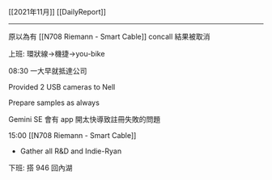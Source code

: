 [[2021年11月]]
[[DailyReport]]

---

原以為有 [[N708 Riemann - Smart Cable]] concall 結果被取消

上班: 環狀線→機捷→you-bike

08:30 一大早就抵達公司

Provided 2 USB cameras to Nell

Prepare samples as always

Gemini SE 會有 app 開太快導致註冊失敗的問題

15:00 [[N708 Riemann - Smart Cable]]
- Gather all R&D and Indie-Ryan

下班: 搭 946 回內湖
